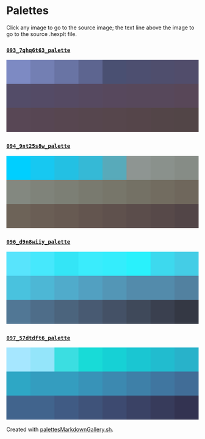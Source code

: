 # Palettes

Click any image to go to the source image; the text line above the image to go to the source .hexplt file.

### [`093_7qhq6t63_palette`](093_7qhq6t63_palette.hexplt)

[ ![093_7qhq6t63_palette.png](093_7qhq6t63_palette.png) ](093_7qhq6t63_palette.png)

### [`094_9nt25s8w_palette`](094_9nt25s8w_palette.hexplt)

[ ![094_9nt25s8w_palette.png](094_9nt25s8w_palette.png) ](094_9nt25s8w_palette.png)

### [`096_d9n8wiiy_palette`](096_d9n8wiiy_palette.hexplt)

[ ![096_d9n8wiiy_palette.png](096_d9n8wiiy_palette.png) ](096_d9n8wiiy_palette.png)

### [`097_57dtdft6_palette`](097_57dtdft6_palette.hexplt)

[ ![097_57dtdft6_palette.png](097_57dtdft6_palette.png) ](097_57dtdft6_palette.png)

Created with [palettesMarkdownGallery.sh](https://github.com/earthbound19/_ebDev/blob/master/scripts/imgAndVideo/palettesMarkdownGallery.sh).